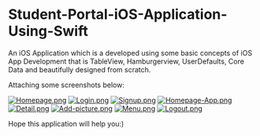 # Student-Portal-iOS-Application-Using-Swift

An iOS Application which is a developed using some basic concepts of iOS App Development that is TableView, Hamburgerview, UserDefaults, Core Data and beautifully designed from scratch.

Attaching some screenshots below:

[![Homepage.png](https://i.postimg.cc/Sx14KT4T/Homepage.png)](https://postimg.cc/k2Sz1yBK)
[![Login.png](https://i.postimg.cc/DZL3B7XH/Login.png)](https://postimg.cc/XGjPvSxk)
[![Signup.png](https://i.postimg.cc/90B5H11B/Signup.png)](https://postimg.cc/rRzYS1Bd)
[![Homepage-App.png](https://i.postimg.cc/NG8wXfYr/Homepage-App.png)](https://postimg.cc/PNqcsHCt)
[![Detail.png](https://i.postimg.cc/Wb6rxrVb/Detail.png)](https://postimg.cc/mtktHPh0)
[![Add-picture.png](https://i.postimg.cc/FK2QyY70/Add-picture.png)](https://postimg.cc/LqB7R6ks)
[![Menu.png](https://i.postimg.cc/MHw2Lg0T/Menu.png)](https://postimg.cc/wywGyfG8)
[![Logout.png](https://i.postimg.cc/13m6StR0/Logout.png)](https://postimg.cc/QHzVkjTV)

Hope this application will help you:)
